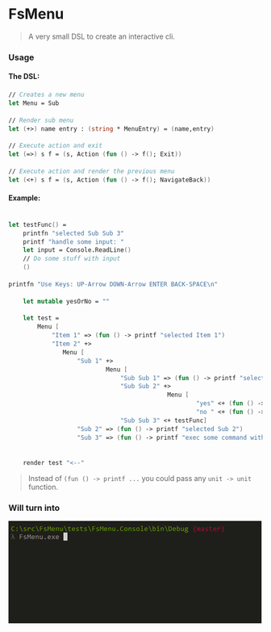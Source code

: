 # FsMenu

> A very small DSL to create an interactive cli.

### Usage

#### The DSL:

```fsharp
// Creates a new menu
let Menu = Sub

// Render sub menu
let (+>) name entry : (string * MenuEntry) = (name,entry)

// Execute action and exit
let (=>) s f = (s, Action (fun () -> f(); Exit))

// Execute action and render the previous menu
let (<+) s f = (s, Action (fun () -> f(); NavigateBack))
```

#### Example:

```fsharp

let testFunc() = 
    printfn "selected Sub Sub 3"
    printf "handle some input: "
    let input = Console.ReadLine()
    // Do some stuff with input
    ()

printfn "Use Keys: UP-Arrow DOWN-Arrow ENTER BACK-SPACE\n"

    let mutable yesOrNo = ""

    let test =
        Menu [
            "Item 1" => (fun () -> printf "selected Item 1")
            "Item 2" +>
               Menu [ 
                   "Sub 1" +>
                           Menu [
                               "Sub Sub 1" => (fun () -> printf "selected Sub Sub 1")
                               "Sub Sub 2" +>
                                            Menu [
                                                    "yes" <+ (fun () -> yesOrNo <- "--yes")
                                                    "no " <+ (fun () -> yesOrNo <- "--no") ]
                               "Sub Sub 3" <+ testFunc]
                   "Sub 2" => (fun () -> printf "selected Sub 2")
                   "Sub 3" => (fun () -> printf "exec some command with param %s" yesOrNo)]] 
                   

    render test "<--"
```

> Instead of `(fun () -> printf ...` you could pass any `unit -> unit` function.

### Will turn into

![](https://github.com/nicolaiw/FsMenu/blob/master/misc/sample.gif)